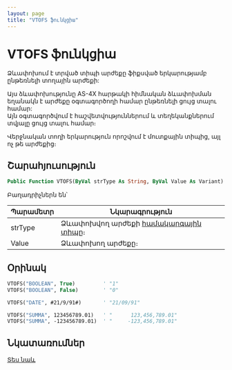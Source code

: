 ```yaml
---
layout: page
title: "VTOFS ֆունկցիա"
---
```


# VTOFS ֆունկցիա

Ձևափոխում է տրված տիպի արժեքը ֆիքսված երկարությամբ ընթեռնելի տողային արժեքի:

Այս ձևափոխությունը AS-4X հարթակի հիմնական ձևափոխման եղանակն է արժեքը օգտագործողի համար ընթեռնելի ցույց տալու համար:  
Այն օգտագործվում է հաշվետվություններում և տեղեկանքներում տվյալը ցույց տալու համար։

Վերջնական տողի երկարություն որոշվում է մուտքային տիպից, այլ ոչ թե արժեքից։

## Շարահյուսություն

``` vb
Public Function VTOFS(ByVal strType As String, ByVal Value As Variant) As String
```

Բաղադրիչներն են՝

| Պարամետր | Նկարագրություն |
|--|--|
| strType | Ձևափոխվող արժեքի [համակարգային տիպը](../../../types.md)։ |
| Value | Ձևափոխող արժեքը։  |

## Օրինակ

``` vb
VTOFS("BOOLEAN", True)         ' "1"
VTOFS("BOOLEAN", False)        ' "0"

VTOFS("DATE", #21/9/91#)       ' "21/09/91"

VTOFS("SUMMA", 123456789.01)   ' "      123,456,789.01"
VTOFS("SUMMA", -123456789.01)  ' "     -123,456,789.01"
```

## Նկատառումներ

[Տես նաև](FSTOV.md)
